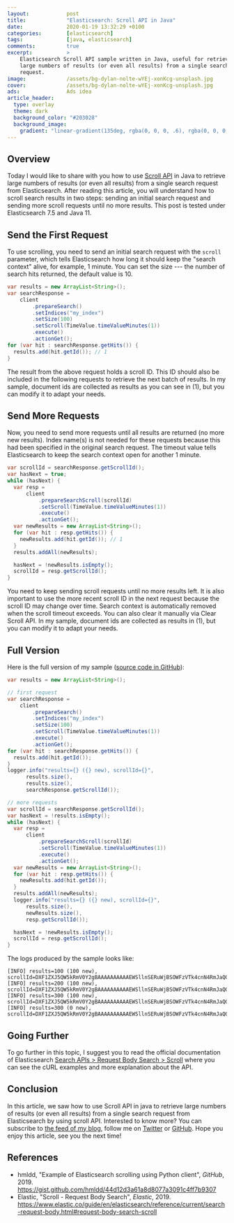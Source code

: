 ```yaml
---
layout:            post
title:             "Elasticsearch: Scroll API in Java"
date:              2020-01-19 13:32:29 +0100
categories:        [elasticsearch]
tags:              [java, elasticsearch]
comments:          true
excerpt:           >
    Elasticsearch Scroll API sample written in Java, useful for retrieving
    large numbers of results (or even all results) from a single search
    request.
image:             /assets/bg-dylan-nolte-wYEj-xonKcg-unsplash.jpg
cover:             /assets/bg-dylan-nolte-wYEj-xonKcg-unsplash.jpg
ads:               Ads idea
article_header:
  type: overlay
  theme: dark
  background_color: "#203028"
  background_image:
    gradient: "linear-gradient(135deg, rgba(0, 0, 0, .6), rgba(0, 0, 0, .4))"
---
```


## Overview

Today I would like to share with you how to use [Scroll
API](https://www.elastic.co/guide/en/elasticsearch/reference/current/search-request-body.html#request-body-search-scroll)
in Java to retrieve large numbers of results (or even all results) from a single
search request from Elasticsearch. After reading this article, you will
understand how to scroll search results in two steps: sending an initial search
request and sending more scroll requests until no more results.
This post is tested under Elasticsearch 7.5 and Java 11.

## Send the First Request

To use scrolling, you need to send an initial search request with the
`scroll` parameter, which tells Elasticsearch how long it should keep the
"search context" alive, for example, 1 minute. You can set the size --- the
number of search hits returned, the default value is 10.

```java
var results = new ArrayList<String>();
var searchResponse =
    client
        .prepareSearch()
        .setIndices("my_index")
        .setSize(100)
        .setScroll(TimeValue.timeValueMinutes(1))
        .execute()
        .actionGet();
for (var hit : searchResponse.getHits()) {
  results.add(hit.getId()); // 1
}
```

The result from the above request holds a scroll ID. This ID should also be
included in the following requests to retrieve the next batch of
results. In my sample, document ids are collected as results as you can see in
(1), but you can modify it to adapt your needs.

## Send More Requests

Now, you need to send more requests until all results are returned (no more new results).
Index name(s) is not needed for these requests because this had
been specified in the original search request. The timeout value tells
Elasticsearch to keep the search context open for another 1 minute.

```java
var scrollId = searchResponse.getScrollId();
var hasNext = true;
while (hasNext) {
  var resp =
      client
          .prepareSearchScroll(scrollId)
          .setScroll(TimeValue.timeValueMinutes(1))
          .execute()
          .actionGet();
  var newResults = new ArrayList<String>();
  for (var hit : resp.getHits()) {
    newResults.add(hit.getId()); // 1
  }
  results.addAll(newResults);

  hasNext = !newResults.isEmpty();
  scrollId = resp.getScrollId();
}
```

You need to keep sending scroll requests until no more results left. It is also
important to use the more recent scroll ID in the next request because the
scroll ID may change over time. Search context is automatically removed when
the scroll timeout exceeds. You can also clear it manually via Clear Scroll API.
In my sample, document ids are collected as results in (1), but you can modify
it to adapt your needs.

## Full Version

Here is the full version of my sample ([source code in
GitHub](https://github.com/mincong-h/learning-elasticsearch/blob/blog-scroll/test-framework/src/test/java/io/mincongh/elasticsearch/SearchScrollTest.java)):

```java
var results = new ArrayList<String>();

// first request
var searchResponse =
    client
        .prepareSearch()
        .setIndices("my_index")
        .setSize(100)
        .setScroll(TimeValue.timeValueMinutes(1))
        .execute()
        .actionGet();
for (var hit : searchResponse.getHits()) {
  results.add(hit.getId());
}
logger.info("results={} ({} new), scrollId={}",
      results.size(),
      results.size(),
      searchResponse.getScrollId());

// more requests
var scrollId = searchResponse.getScrollId();
var hasNext = !results.isEmpty();
while (hasNext) {
  var resp =
      client
          .prepareSearchScroll(scrollId)
          .setScroll(TimeValue.timeValueMinutes(1))
          .execute()
          .actionGet();
  var newResults = new ArrayList<String>();
  for (var hit : resp.getHits()) {
    newResults.add(hit.getId());
  }
  results.addAll(newResults);
  logger.info("results={} ({} new), scrollId={}",
      results.size(),
      newResults.size(),
      resp.getScrollId());

  hasNext = !newResults.isEmpty();
  scrollId = resp.getScrollId();
}
```

The logs produced by the sample looks like:

```
[INFO] results=100 (100 new), scrollId=DXF1ZXJ5QW5kRmV0Y2gBAAAAAAAAAAEWSllnSERuWjBSOWFzVTk4cnN4RmJaQQ==
[INFO] results=200 (100 new), scrollId=DXF1ZXJ5QW5kRmV0Y2gBAAAAAAAAAAEWSllnSERuWjBSOWFzVTk4cnN4RmJaQQ==
[INFO] results=300 (100 new), scrollId=DXF1ZXJ5QW5kRmV0Y2gBAAAAAAAAAAEWSllnSERuWjBSOWFzVTk4cnN4RmJaQQ==
[INFO] results=300 (0 new), scrollId=DXF1ZXJ5QW5kRmV0Y2gBAAAAAAAAAAEWSllnSERuWjBSOWFzVTk4cnN4RmJaQQ==
```

## Going Further

To go further in this topic, I suggest you to read the official documentation of
Elasticsearch [Search APIs > Request Body Search >
Scroll](https://www.elastic.co/guide/en/elasticsearch/reference/current/search-request-body.html#request-body-search-scroll)
where you can see the cURL examples and more explanation about the API.

## Conclusion

In this article, we saw how to use Scroll API in java to retrieve large numbers
of results (or even all results) from a single search request from
Elasticsearch by using scroll API.
Interested to know more? You can subscribe to [the feed of my blog](/feed.xml), follow me
on [Twitter](https://twitter.com/mincong_h) or
[GitHub](https://github.com/mincong-h/). Hope you enjoy this article, see you the next time!

## References

- hmldd, "Example of Elasticsearch scrolling using Python client", _GitHub_, 2019.
  <https://gist.github.com/hmldd/44d12d3a61a8d8077a3091c4ff7b9307>
- Elastic, "Scroll - Request Body Search", _Elastic_, 2019.
  <https://www.elastic.co/guide/en/elasticsearch/reference/current/search-request-body.html#request-body-search-scroll>
